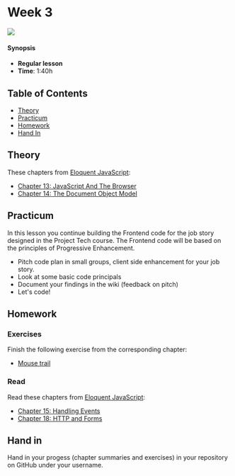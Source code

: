 <!--lint disable no-html-->

# Week 3

![][cover]

#### Synopsis

* **Regular lesson**
* **Time**: 1:40h

## Table of Contents

* [Theory](#theory)
* [Practicum](#practicum)
* [Homework](#homework)
* [Hand In](#hand-in)

## Theory

These chapters from [Eloquent JavaScript](https://eloquentjavascript.net/):

* [Chapter 13: JavaScript And The Browser](https://eloquentjavascript.net/13_browser.html)
* [Chapter 14: The Document Object Model](https://eloquentjavascript.net/14_dom.html)

## Practicum

In this lesson you continue building the Frontend code for the job story designed in the Project Tech course. The Frontend code will be based on the principles of Progressive Enhancement.

* Pitch code plan in small groups, client side enhancement for your job story.
* Look at some basic code principals
* Document your findings in the wiki (feedback on pitch)
* Let's code!

## Homework

### Exercises

Finish the following exercise from the corresponding chapter:

* [Mouse trail](https://eloquentjavascript.net/15_event.html#i_NOgRH0Y9st)

### Read

Read these chapters from [Eloquent JavaScript](https://eloquentjavascript.net/):

* [Chapter 15: Handling Events](https://eloquentjavascript.net/15_event.html)
* [Chapter 18: HTTP and Forms](https://eloquentjavascript.net/18_http.html)

## Hand in

Hand in your progess (chapter summaries and exercises) in your repository on GitHub under your username.

[cover]: https://eloquentjavascript.net/img/chapter_picture_15.jpg
